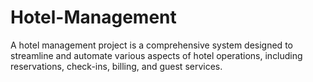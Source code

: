 # Hotel-Management
A hotel management project is a comprehensive system designed to streamline and automate various aspects of hotel operations, including reservations, check-ins, billing, and guest services.
